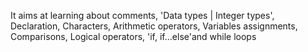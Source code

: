 It aims at learning about comments, 'Data types | Integer types', Declaration, Characters, Arithmetic operators, Variables assignments, Comparisons, Logical operators, 'if, if…else'and while loops
